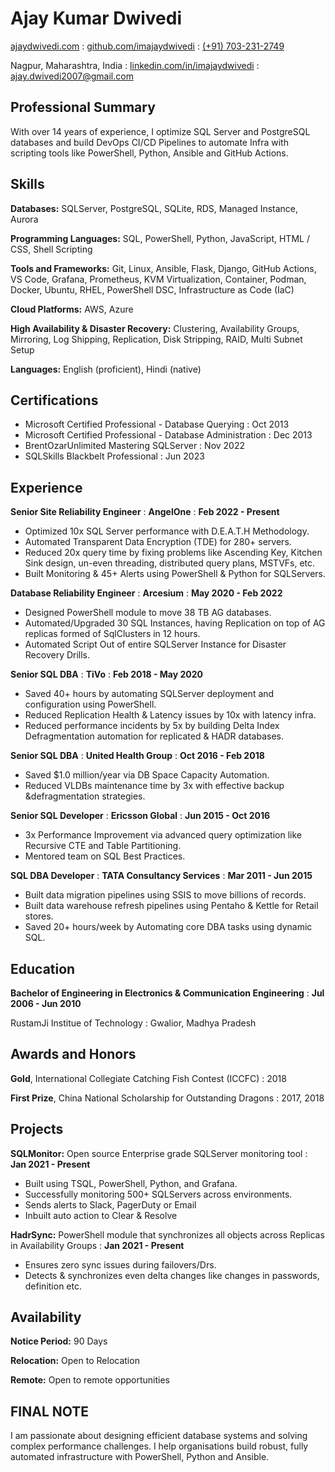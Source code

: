 ---
---

# Ajay Kumar Dwivedi

<span class="iconify" data-icon="charm:person"></span> [ajaydwivedi.com](https://ajaydwivedi.com/)
  : <span class="iconify" data-icon="tabler:brand-github"></span> [github.com/imajaydwivedi](https://github.com/imajaydwivedi)
  : <span class="iconify" data-icon="tabler:phone"></span> [(+91) 703-231-2749](https://wa.me/7032312749)

<span class="iconify" data-icon="ic:outline-location-on"></span> Nagpur, Maharashtra, India
  : <span class="iconify" data-icon="tabler:brand-linkedin"></span> [linkedin.com/in/imajaydwivedi](https://linkedin.com/in/imajaydwivedi/)
  : <span class="iconify" data-icon="tabler:mail"></span> [ajay.dwivedi2007@gmail.com](mailto:ajay.dwivedi2007@gmail.com)

## Professional Summary

With over 14 years of experience, I optimize SQL Server and PostgreSQL databases and build DevOps CI/CD Pipelines to automate Infra with scripting tools like PowerShell, Python, Ansible and GitHub Actions.

## Skills

**Databases:** <span class="iconify" data-icon="vscode-icons:file-type-sqlserver"></span> SQLServer, PostgreSQL, SQLite, RDS, Managed Instance, Aurora

**Programming Languages:** <span class="iconify" data-icon="vscode-icons:file-type-sql"></span> SQL, <span class="iconify" data-icon="vscode-icons:file-type-powershell"></span> PowerShell, <span class="iconify" data-icon="vscode-icons:file-type-python"></span> Python, <span class="iconify" data-icon="vscode-icons:file-type-js-official"></span> JavaScript, <span class="iconify" data-icon="vscode-icons:file-type-html"></span> HTML / <span class="iconify" data-icon="vscode-icons:file-type-css"></span> CSS, <span class="iconify" data-icon="vscode-icons:file-type-shell"></span> Shell Scripting

**Tools and Frameworks:** Git, Linux, Ansible, Flask, Django, GitHub Actions, VS Code, Grafana, Prometheus, KVM Virtualization, Container, Podman, Docker, Ubuntu, RHEL, PowerShell DSC, Infrastructure as Code (IaC)

**Cloud Platforms:** AWS, Azure

**High Availability & Disaster Recovery:** Clustering, Availability Groups, Mirroring, Log Shipping, Replication, Disk Stripping, RAID, Multi Subnet Setup

**Languages:** English (proficient), Hindi (native)

## Certifications
- Microsoft Certified Professional - Database Querying
  : Oct 2013
- Microsoft Certified Professional - Database Administration
  : Dec 2013
- BrentOzarUnlimited Mastering SQLServer
  : Nov 2022
- SQLSkills Blackbelt Professional
  : Jun 2023

## Experience

**Senior Site Reliability Engineer**
  : **AngelOne**
  : **Feb 2022 - Present**

- Optimized 10x SQL Server performance with D.E.A.T.H Methodology.
- Automated Transparent Data Encryption (TDE) for 280+ servers.
- Reduced 20x query time by fixing problems like Ascending Key, Kitchen Sink design, un-even threading, distributed query plans, MSTVFs, etc.
- Built Monitoring & 45+ Alerts using PowerShell & Python for SQLServers.


**Database Reliability Engineer**
  : **Arcesium**
  : **May 2020 - Feb 2022**

- Designed PowerShell module to move 38 TB AG databases.
- Automated/Upgraded 30 SQL Instances, having Replication on top of AG replicas formed of SqlClusters in 12 hours.
- Automated Script Out of entire SQLServer Instance for Disaster Recovery
Drills.


**Senior SQL DBA**
  : **TiVo**
  : **Feb 2018 - May 2020**

- Saved 40+ hours by automating SQLServer deployment and configuration using PowerShell.
- Reduced Replication Health & Latency issues by 10x with latency infra.
- Reduced performance incidents by 5x by building Delta Index Defragmentation automation for replicated & HADR databases.


**Senior SQL DBA**
  : **United Health Group**
  : **Oct 2016 - Feb 2018**

- Saved $1.0 million/year via DB Space Capacity Automation.
- Reduced VLDBs maintenance time by 3x with effective backup &defragmentation strategies.


**Senior SQL Developer**
  : **Ericsson Global**
  : **Jun 2015 - Oct 2016**

- 3x Performance Improvement via advanced query optimization like Recursive CTE and Table Partitioning.
- Mentored team on SQL Best Practices.


**SQL DBA Developer**
  : **TATA Consultancy Services**
  : **Mar 2011 - Jun 2015**

- Built data migration pipelines using SSIS to move billions of records.
- Built data warehouse refresh pipelines using Pentaho & Kettle for Retail stores.
- Saved 20+ hours/week by Automating core DBA tasks using dynamic SQL.

## Education

**Bachelor of Engineering in Electronics & Communication Engineering**
  : **Jul 2006 - Jun 2010**

RustamJi Institue of Technology
  : Gwalior, Madhya Pradesh

## Awards and Honors

**Gold**, International Collegiate Catching Fish Contest (ICCFC)
  : 2018

**First Prize**, China National Scholarship for Outstanding Dragons
  : 2017, 2018

## Projects

**SQLMonitor:** Open source Enterprise grade SQLServer monitoring tool
  : **Jan 2021 - Present**

- Built using TSQL, PowerShell, Python, and Grafana.
- Successfully monitoring 500+ SQLServers across environments.
- Sends alerts to Slack, PagerDuty or Email
- Inbuilt auto action to Clear & Resolve

**HadrSync:** PowerShell module that synchronizes all objects across Replicas in Availability Groups
  : **Jan 2021 - Present**

- Ensures zero sync issues during failovers/Drs.
- Detects & synchronizes even delta changes like changes in passwords, definition etc.


## Availability

**Notice Period:** 90 Days

**Relocation:** Open to Relocation

**Remote:** Open to remote opportunities

## FINAL NOTE
I am passionate about designing efficient database systems and solving complex performance challenges. I help organisations build robust, fully automated infrastructure with PowerShell, Python
and Ansible.